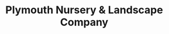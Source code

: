 ---
title: "Plymouth Nursery & Landscape Company"
url: /plymouth-meeting/plymouth-nursery-und-landscape-company/
shop: Garten-Center
---